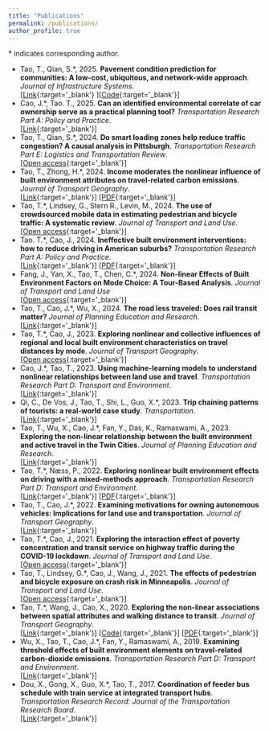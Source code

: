 ```yaml
---
title: "Publications"
permalink: /publications/
author_profile: true
---
```


\* indicates corresponding author.  
- Tao, T., Qian, S.\*, 2025. **Pavement condition prediction for communities: A low-cost, ubiquitous, and network-wide approach**. *Journal of Infrastructure Systems*.  
[[Link](https://doi.org/10.1061/JITSE4.ISENG-2378){:target='_blank'} ][[Code](https://github.com/vtao1989/AssetPerformance){:target='_blank'}]
- Cao, J.\*, Tao. T., 2025. **Can an identified environmental correlate of car ownership serve as a practical planning tool?** *Transportation Research Part A: Policy and Practice*.  
[[Link](https://doi.org/10.1016/j.tra.2024.104304){:target='_blank'}]
- Tao, T., Qian, S.\*, 2024. **Do smart loading zones help reduce traffic congestion? A causal analysis in Pittsburgh**. *Transportation Research Part E: Logistics and Transportation Review*.  
[[Open access](https://doi.org/10.1016/j.tre.2024.103796){:target='_blank'}]
- Tao, T., Zhong, H.\*, 2024. **Income moderates the nonlinear influence of built environment attributes on travel-related carbon emissions**. *Journal of Transport Geography*.  
[[Link](https://doi.org/10.1016/j.jtrangeo.2024.103985){:target='_blank'}] [[PDF](../files/Tao%20and%20Zhong%202024%20JTRG.pdf){:target='_blank'}]
- Tao, T.\*, Lindsey, G., Stern R., Levin, M., 2024. **The use of crowdsourced mobile data in estimating pedestrian and bicycle traffic: A systematic review**. *Journal of Transport and Land Use*.  
[[Open access](https://doi.org/10.5198/jtlu.2024.2315){:target='_blank'}]
- Tao. T.\*, Cao, J., 2024. **Ineffective built environment interventions: how to reduce driving in American suburbs?** *Transportation Research Part A: Policy and Practice*.  
[[Link](https://doi.org/10.1016/j.tra.2023.103924){:target='_blank'}] [[PDF](../files/Tao%20and%20Cao%202024%20TRA.pdf){:target='_blank'}]
- Fang, J., Yan, X., Tao, T., Chen, C.\*, 2024. **Non-linear Effects of Built Environment Factors on Mode Choice: A Tour-Based Analysis**. *Journal of Transport and Land Use*  
[[Open access](https://doi.org/10.5198/jtlu.2024.2403){:target='_blank'}]
- Tao, T., Cao, J.\*, Wu, X., 2024. **The road less traveled: Does rail transit matter?** *Journal of Planning Education and Research*.  
[[Link](https://doi.org/10.1177/0739456X211035825){:target='_blank'}]
- Tao, T.\*, Cao, J., 2023. **Exploring nonlinear and collective influences of regional and local built environment characteristics on travel distances by mode**. *Journal of Transport Geography*.  
[[Open access](https://doi.org/10.1016/j.jtrangeo.2023.103599){:target='_blank'}]
- Cao, J.\*, Tao, T., 2023. **Using machine-learning models to understand nonlinear relationships between land use and travel**. *Transportation Research Part D: Transport and Environment*.  
[[Link](https://doi.org/10.1016/j.trd.2023.103930){:target='_blank'}]
- Qi, C., De Vos, J., Tao, T., Shi, L., Guo, X.\*, 2023. **Trip chaining patterns of tourists: a real-world case study**. *Transportation*.  
[[Link](https://doi.org/10.1007/s11116-023-10418-9){:target='_blank'}]
- Tao, T., Wu, X., Cao, J.\*, Fan, Y., Das, K., Ramaswami, A., 2023. **Exploring the non-linear relationship between the built environment and active travel in the Twin Cities**. *Journal of Planning Education and Research*.  
[[Link](https://doi.org/10.1016/j.trd.2022.103443){:target='_blank'}]
- Tao, T.\*, Næss, P., 2022. **Exploring nonlinear built environment effects on driving with a mixed-methods approach**. *Transportation Research Part D: Transport and Environment*.  
[[Link](https://doi.org/10.1016/j.trd.2022.103443){:target='_blank'}] [[PDF](../files/Tao%20and%20Næss%202022%20TRD.pdf){:target='_blank'}]
- Tao, T., Cao, J.\*, 2022. **Examining motivations for owning autonomous vehicles: Implications for land use and transportation**. *Journal of Transport Geography*.  
[[Link](https://doi.org/10.1016/j.jtrangeo.2022.103361){:target='_blank'}]
- Tao, T.\*, Cao, J., 2021. **Exploring the interaction effect of poverty concentration and transit service on highway traffic during the COVID-19 lockdown**. *Journal of Transport and Land Use*.  
[[Open access](http://dx.doi.org/10.5198/jtlu.2021.1978){:target='_blank'}]
- Tao, T., Lindsey, G.\*, Cao, J., Wang, J., 2021. **The effects of pedestrian and bicycle exposure on crash risk in Minneapolis**. *Journal of Transport and Land Use*.  
[[Open access](http://dx.doi.org/10.5198/jtlu.2021.1978){:target='_blank'}]
- Tao, T.\*, Wang, J., Cao, X., 2020. **Exploring the non-linear associations between spatial attributes and walking distance to transit**. *Journal of Transport Geography*.  
[[Link](https://doi.org/10.1016/j.jtrangeo.2019.102560){:target='_blank'}] [[Code](https://vtao1989.github.io/DisToTransit_statistics/){:target='_blank'}] [[PDF](../files/Tao%20et%20al.%202020%20JTRG.pdf){:target='_blank'}]
- Wu, X., Tao, T., Cao, J.\*, Fan, Y., Ramaswami, A., 2019. **Examining threshold effects of built environment elements on travel-related carbon-dioxide emissions**. *Transportation Research Part D: Transport and Environment*.  
[[Link](https://doi.org/10.1016/j.trd.2019.08.018){:target='_blank'}]
- Dou, X., Gong, X., Guo, X.\*, Tao, T., 2017. **Coordination of feeder bus schedule with train service at integrated transport hubs**. *Transportation Research Record: Journal of the Transportation Research Board*.  
[[Link](https://doi.org/10.3141/2648-12){:target='_blank'}]
